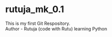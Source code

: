 # rutuja_mk_0.1
This is my first Git Respository.
<br>
Author - Rutuja (code with Rutu)
learning Python

